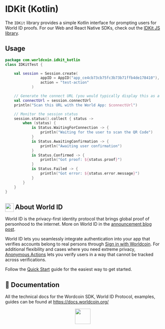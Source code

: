 <a href="https://docs.worldcoin.org/">
  <img src="https://raw.githubusercontent.com/worldcoin/world-id-docs/main/public/images/shared-readme/readme-header.png" alt="" />
</a>

# IDKit (Kotlin)

<!-- [![Kotlin Version](https://img.shields.io/endpoint?url=https%3A%2F%2Fswiftpackageindex.com%2Fapi%2Fpackages%2Fm1guelpf%2Fziggy-vapor%2Fbadge%3Ftype%3Dswift-versions&color=brightgreen)](http://swift.org)
[![docs](https://img.shields.io/badge/docs-latest-blue.svg)](https://swiftpackageindex.com/worldcoin/idkit-swift/documentation) -->

The `IDKit` library provides a simple Kotlin interface for prompting users for World ID proofs. For our Web and React Native SDKs, check out the [IDKit JS library](https://github.com/worldcoin/idkit-js).

## Usage

```kotlin
package com.worldcoin.idkit_kotlin
class IDKitTest {

    val session = Session.create(
                appID = AppID("app_ce4cb73cb75fc3b73b71ffb4de178410"),
                action = "test-action"
            )

    // Generate the connect URL (you would typically display this as a QR code)
    val connectUrl = session.connectUrl
    println("Scan this URL with the World App: $connectUrl")

    // Monitor the session status
    session.status().collect { status ->
        when (status) {
            is Status.WaitingForConnection -> {
                println("Waiting for the user to scan the QR Code")
            }
            is Status.AwaitingConfirmation -> {
                println("Awaiting user confirmation")
            }
            is Status.Confirmed -> {
                println("Got proof: ${status.proof}")
            }
            is Status.Failed -> {
                println("Got error: ${status.error.message}")
            }
        }
    }
}
```

<!-- WORLD-ID-SHARED-README-TAG:START - Do not remove or modify this section directly -->
<!-- The contents of this file are inserted to all World ID repositories to provide general context on World ID. -->

## <img align="left" width="28" height="28" src="https://raw.githubusercontent.com/worldcoin/world-id-docs/main/public/images/shared-readme/readme-world-id.png" alt="" style="margin-right: 0; padding-right: 4px;" /> About World ID

World ID is the privacy-first identity protocol that brings global proof of personhood to the internet. More on World ID in the [announcement blog post](https://worldcoin.org/blog/announcements/introducing-world-id-and-sdk).

World ID lets you seamlessly integrate authentication into your app that verifies accounts belong to real persons through [Sign in with Worldcoin](https://docs.worldcoin.org/id/sign-in). For additional flexibility and cases where you need extreme privacy, [Anonymous Actions](https://docs.worldcoin.org/id/anonymous-actions) lets you verify users in a way that cannot be tracked across verifications.

Follow the [Quick Start](https://docs.worldcoin.org/quick-start) guide for the easiest way to get started.

## 📄 Documentation

All the technical docs for the Wordcoin SDK, World ID Protocol, examples, guides can be found at https://docs.worldcoin.org/

<a href="https://docs.worldcoin.org">
  <p align="center">
    <picture align="center">
      <source media="(prefers-color-scheme: dark)" srcset="https://raw.githubusercontent.com/worldcoin/world-id-docs/main/public/images/shared-readme/visit-documentation-dark.png" height="50px" />
      <source media="(prefers-color-scheme: light)" srcset="https://raw.githubusercontent.com/worldcoin/world-id-docs/main/public/images/shared-readme/visit-documentation-light.png" height="50px" />
      <img />
    </picture>
  </p>
</a>

<!-- WORLD-ID-SHARED-README-TAG:END -->
